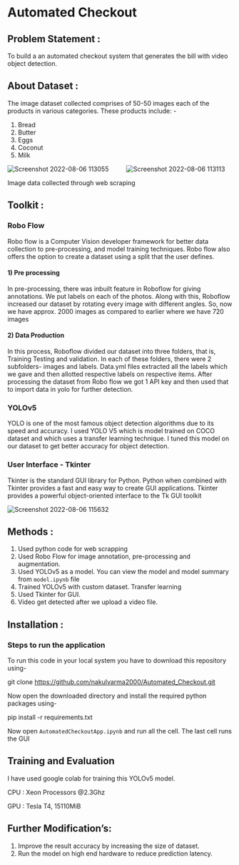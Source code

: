 # Automated Checkout
## Problem Statement : 
To build a an automated checkout system that generates the bill with video object detection.
## About Dataset :
The image dataset collected comprises of 50-50 images each of the products in various categories. These products include: -
1) Bread
2) Butter
3) Eggs
4) Coconut
5) Milk

![Screenshot 2022-08-06 113055](https://user-images.githubusercontent.com/81613474/183236451-17c08422-05ad-488a-a9d0-6a24c7ac717f.png)&nbsp;&nbsp;&nbsp;&nbsp;&nbsp;&nbsp;&nbsp;&nbsp;&nbsp;
![Screenshot 2022-08-06 113113](https://user-images.githubusercontent.com/81613474/183236453-bcdd82dc-97e0-402b-b514-5ad3af8a53c8.png)

Image data collected through web scraping

## Toolkit :
### Robo Flow
Robo flow is a Computer Vision developer framework for better data collection to 
pre-processing, and model training techniques. Robo flow also offers the option to 
create a dataset using a split that the user defines.
#### 1) Pre processing
In pre-processing, there was inbuilt feature in Roboflow for giving annotations. We 
put labels on each of the photos. Along with this, Roboflow increased our dataset by 
rotating every image with different angles. So, now we have approx. 2000 images as 
compared to earlier where we have 720 images
#### 2) Data Production
In this process, Roboflow divided our dataset into three folders, that is, Training
Testing and validation. In each of these folders, there were 2 subfolders- images and 
labels. Data.yml files extracted all the labels which we gave and then allotted 
respective labels on respective items. 
After processing the dataset from Robo flow we got 1 API key and then used that to 
import data in yolo for further detection.

### YOLOv5
YOLO is one of the most famous object detection algorithms due to its speed and accuracy.
I used YOLO V5 which is model trained on COCO dataset and which uses a 
transfer learning technique. I tuned this model on our dataset to get better 
accuracy for object detection.

### User Interface - Tkinter
Tkinter is the standard GUI library for Python. Python when combined with Tkinter 
provides a fast and easy way to create GUI applications. Tkinter provides a powerful 
object-oriented interface to the Tk GUI toolkit

![Screenshot 2022-08-06 115632](https://user-images.githubusercontent.com/81613474/183237411-9bc87941-732e-4970-8c1d-8506d26ef787.png)

## Methods :
1. Used python code for web scrapping
2. Used Robo Flow for image annotation, pre-processing and augmentation.
3. Used YOLOv5 as a model.
   You can view the model and model summary from `model.ipynb` file
4. Trained YOLOv5 with custom dataset. Transfer learning
5. Used Tkinter for GUI. 
6. Video get detected after we upload a video file.

## Installation :
### Steps to run the application
To run this code in your local system you have to download this repository using-

git clone https://github.com/nakulvarma2000/Automated_Checkout.git

Now open the downloaded directory and install the required python packages using-

pip install -r requirements.txt

Now open `AutomatedCheckoutApp.ipynb` and run all the cell. The last cell runs the GUI

## Training and Evaluation
I have used google colab for training this YOLOv5 model.

CPU : Xeon Processors @2.3Ghz

GPU : Tesla T4, 15110MiB

## Further Modification’s:
1. Improve the result accuracy by increasing the size of dataset.
2. Run the model on high end hardware to reduce prediction latency.

